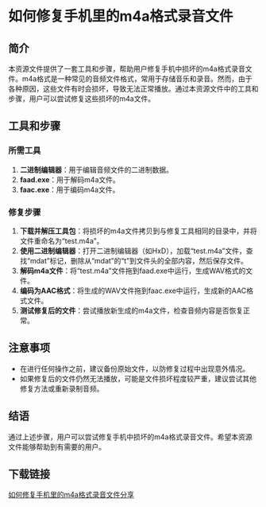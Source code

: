 # 如何修复手机里的m4a格式录音文件

## 简介

本资源文件提供了一套工具和步骤，帮助用户修复手机中损坏的m4a格式录音文件。m4a格式是一种常见的音频文件格式，常用于存储音乐和录音。然而，由于各种原因，这些文件有时会损坏，导致无法正常播放。通过本资源文件中的工具和步骤，用户可以尝试修复这些损坏的m4a文件。

## 工具和步骤

### 所需工具

1. **二进制编辑器**：用于编辑音频文件的二进制数据。
2. **faad.exe**：用于解码m4a文件。
3. **faac.exe**：用于编码m4a文件。

### 修复步骤

1. **下载并解压工具包**：将损坏的m4a文件拷贝到与修复工具相同的目录中，并将文件重命名为“test.m4a”。
2. **使用二进制编辑器**：打开二进制编辑器（如HxD），加载“test.m4a”文件，查找“mdat”标记，删除从“mdat”的“t”到文件头的全部内容，然后保存文件。
3. **解码m4a文件**：将“test.m4a”文件拖到faad.exe中运行，生成WAV格式的文件。
4. **编码为AAC格式**：将生成的WAV文件拖到faac.exe中运行，生成新的AAC格式文件。
5. **测试修复后的文件**：尝试播放新生成的m4a文件，检查音频内容是否恢复正常。

## 注意事项

- 在进行任何操作之前，建议备份原始文件，以防修复过程中出现意外情况。
- 如果修复后的文件仍然无法播放，可能是文件损坏程度较严重，建议尝试其他修复方法或重新录制音频。

## 结语

通过上述步骤，用户可以尝试修复手机中损坏的m4a格式录音文件。希望本资源文件能够帮助到有需要的用户。

## 下载链接

[如何修复手机里的m4a格式录音文件分享](https://pan.quark.cn/s/d8b64c8a4f9c)